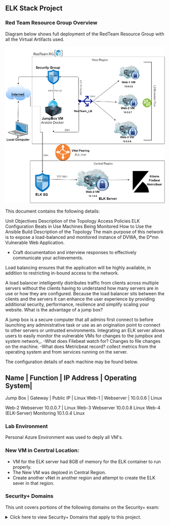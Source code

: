 ## ELK Stack Project

### Red Team Resource Group Overview

Diagram below shows full deployment of the RedTeam Resource Group with all the Virtual Artifacts used.


![RedTeam_Resource Group](Images/RedTeam_Resource%20Group.png)

This document contains the following details:

Unit Objectives
Description of the Topology
Access Policies
ELK Configuration
Beats in Use
Machines Being Monitored
How to Use the Ansible Build
Description of the Topology
The main purpose of this network is to expose a load-balanced and monitored instance of DVWA, the D*mn Vulnerable Web Application.

- Craft documentation and interview responses to effectively communicate your achievements. 



Load balancing ensures that the application will be highly available, in addition to restricting in-bound access to the network.

A load balancer intelligently distributes traffic from clients across multiple servers without the clients having to understand how many servers are in use or how they are configured. Because the load balancer sits between the clients and the servers it can enhance the user experience by providing additional security, performance, resilience and simplify scaling your website.
What is the advantage of a jump box?

A jump box is a secure computer that all admins first connect to before launching any administrative task or use as an origination point to connect to other servers or untrusted environments.
Integrating an ELK server allows users to easily monitor the vulnerable VMs for changes to the jumpbox and system network_. -What does Filebeat watch for? Changes to file changes on the machine. -What does Metricbeat record? collect metrics from the operating system and from services running on the server.

The configuration details of each machine may be found below.

Name |	Function |	IP Address |	Operating System|
--------------------------------------------------
Jump Box | Gateway	| Public IP	| Linux
Web-1   | Webserver	| 10.0.0.6 | Linux

Web-2	Webserver	10.0.0.7    |   Linux
Web-3	Webserver	10.0.0.8	Linux
Web-4 (ELK-Server)	Monitoring	10.1.0.4	Linux


### Lab Environment
Personal Azure Environment was used to deply all VM's.

### New VM in Cenrtral Location:

- VM for the ELK server had 8GB of memory for the ELK container to run properly. 
- The New VM was deploed in Central Region.
- Create another vNet in another region and attempt to create the ELK sever in that region.


### Security+ Domains

This unit covers portions of the following domains on the Security+ exam:

<details>
    <summary> Click here to view Security+ Domains that apply to this project. </summary> 
 <br>

- Indicators of compromise
- Types of attacks
- Network components
- Secure network architecture concepts
- Common security issues
- Secure protocols
- Incident response procedures







### Additional Reading and Resources

<details> 
<summary> Click here to view additional reading materials and resources. </summary>
</br>

#### Day 1

- [Elastic: The Elastic Stack](https://www.elastic.co/elastic-stack).
- [Elastic: Filebeat](https://www.elastic.co/beats/filebeat).
- [ELK Docker Documentation](https://elk-docker.readthedocs.io/).
- [Microsoft Azure: Global vNet Peering](https://azure.microsoft.com/en-ca/blog/global-vnet-peering-now-generally-available/)
- [Microsoft Docs: How to open a support ticket](https://docs.microsoft.com/en-us/azure/azure-portal/supportability/how-to-create-azure-support-request)
- [Peachpit.com: Split-Half Search](https://www.peachpit.com/articles/article.aspx?p=420908&seqNum=3)


#### Day 2:

- [Elastic: Filebeat Container Documentation](https://www.elastic.co/beats/filebeat)
- [Phoenixnap.com: Docker Commands Cheat Sheet](https://phoenixnap.com/kb/list-of-docker-commands-cheat-sheet)
- [Boot Camp Resource: Docker and Ansible Cloud Week Cheat Sheet](../12-Cloud-Security/CheatSheet.md)
- [Ansible: Roles Playbook Reuse Roles](https://docs.ansible.com/ansible/latest/user_guide/playbooks_reuse_roles.html)


#### Day 3

- [Elastic: Getting Started with the Elastic Stack](https://www.elastic.co/guide/en/elastic-stack-get-started/current/get-started-elastic-stack.html)

---





---


© 2020 Trilogy Education Services, a 2U, Inc. brand. All Rights Reserved.
